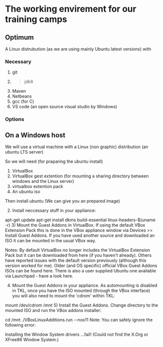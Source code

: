 # The working envirement for our training camps

## Optimum

A Linux distrubution (as we are using mainly Ubuntu latest versions) with

### Necessary

1. git
2. > jdk8
3. Maven
4. Netbeans
5. gcc (for C)
6. VS code (an open source visual studio by Windows)

### Options

## On a Windows host

We will use a virtual machine with a Linux (non graphic) distribution (an ubuntu LTS server)

So we will need (for praparing the ubuntu install)

1. VirtualBox
2. VirtualBox gest extention (for mounting a sharing directory between windows and the Linux server)
3. virtualbox extention pack
4. An ubuntu iso

Then install ubuntu (We can give you an prepared image)

2) Install neccessary stuff in your appliance:

apt-get update
apt-get install dkms build-essential linux-headers-$(uname -r)
3) Mount the Guest Addons in VirtualBox. If using the default VBox Extension Pack this is done in the VBox appliance window via Devices >> Install Guest Addons. If you have used another source and downloaded an ISO it can be mounted in the usual VBox way.

Notes: By default VirtualBox no longer includes the VirtualBox Extension Pack but it can be downloaded from here (if you haven't already). Others have reported issues with the default version previously (although this version worked for me). Older (and OS specific) official VBox Guest Addons ISOs can be found here. There is also a user supplied Ubuntu one available via Launchpad - have a look here.

4) Mount the Guest Addons in your appliance. As automounting is disabled in TKL, once you have the ISO mounted (through the VBox interface) you will also need to mount the 'cdrom' within TKL:

mount /dev/cdrom /mnt
5) Install the Guest Addons. Change directory to the mounted ISO and run the VBox addons installer:

cd /mnt
./VBoxLinuxAdditions.run --nox11
Note: You can safely ignore the following error:

Installing the Window System drivers ...fail!
(Could not find the X.Org or XFree86 Window System.)



